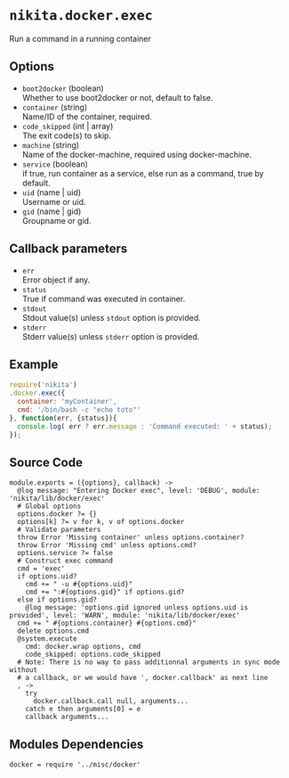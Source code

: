
# `nikita.docker.exec`

Run a command in a running container

## Options

* `boot2docker` (boolean)   
  Whether to use boot2docker or not, default to false.
* `container` (string)   
  Name/ID of the container, required.
* `code_skipped` (int | array)   
  The exit code(s) to skip.
* `machine` (string)   
  Name of the docker-machine, required using docker-machine.
* `service` (boolean)   
  if true, run container as a service, else run as a command, true by default.
* `uid` (name | uid)   
  Username or uid.
* `gid` (name | gid)   
  Groupname or gid.


## Callback parameters

* `err`   
  Error object if any.   
* `status`   
  True if command was executed in container.
* `stdout`   
  Stdout value(s) unless `stdout` option is provided.   
* `stderr`   
  Stderr value(s) unless `stderr` option is provided.   

## Example

```javascript
require('nikita')
.docker.exec({
  container: 'myContainer',
  cmd: '/bin/bash -c "echo toto"'
}, function(err, {status}){
  console.log( err ? err.message : 'Command executed: ' + status);
});
```

## Source Code

    module.exports = ({options}, callback) ->
      @log message: "Entering Docker exec", level: 'DEBUG', module: 'nikita/lib/docker/exec'
      # Global options
      options.docker ?= {}
      options[k] ?= v for k, v of options.docker
      # Validate parameters
      throw Error 'Missing container' unless options.container?
      throw Error 'Missing cmd' unless options.cmd?
      options.service ?= false
      # Construct exec command
      cmd = 'exec'
      if options.uid?
        cmd += " -u #{options.uid}"
        cmd += ":#{options.gid}" if options.gid?
      else if options.gid?
        @log message: 'options.gid ignored unless options.uid is provided', level: 'WARN', module: 'nikita/lib/docker/exec'
      cmd += " #{options.container} #{options.cmd}"
      delete options.cmd
      @system.execute
        cmd: docker.wrap options, cmd
        code_skipped: options.code_skipped
      # Note: There is no way to pass additionnal arguments in sync mode without
      # a callback, or we would have ', docker.callback' as next line
      , ->
        try
          docker.callback.call null, arguments...
        catch e then arguments[0] = e
        callback arguments...

## Modules Dependencies

    docker = require '../misc/docker'
